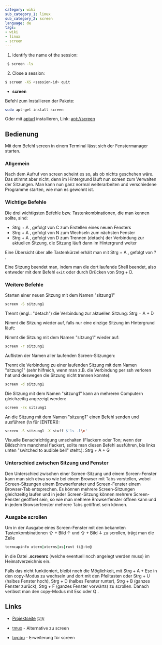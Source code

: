 ```yaml
---
category: wiki
sub_category_1: linux
sub_category_2: screen
language: de
tags:
- wiki
- linux
- screen
---
```


1.  Identify the name of the session:

```bash
 $ screen -ls
```

2.  Close a session:

```bash
$ screen -XS <session-id> quit
```

- **screen**

Befehl zum Installieren der Pakete:

```bash
sudo apt-get install screen
```

Oder mit [apturl](https://wiki.ubuntuusers.de/apturl/) installieren, Link: [apt://screen](apt://screen "apt://screen")

## Bedienung

Mit dem Befehl screen in einem Terminal lässt sich der Fenstermanager starten.

### Allgemein

Nach dem Aufruf von screen scheint es so, als ob nichts geschehen wäre. Das stimmt aber nicht, denn im Hintergrund läuft nun screen zum Verwalten der Sitzungen. Man kann nun ganz normal weiterarbeiten und verschiedene Programme starten, wie man es gewohnt ist.

### Wichtige Befehle

Die drei wichtigsten Befehle bzw. Tastenkombinationen, die man kennen sollte, sind:

-   Strg + A , gefolgt von C zum Erstellen eines neuen Fensters
-   Strg + A , gefolgt von N zum Wechseln zum nächsten Fenster
-   Strg + A , gefolgt von D zum Trennen (detach) der Verbindung zur aktuellen Sitzung, die Sitzung läuft dann im Hintergrund weiter

Eine Übersicht über alle Tastenkürzel erhält man mit Strg + A , gefolgt von ? .

Eine Sitzung beendet man, indem man die dort laufende Shell beendet, also entweder mit dem Befehl `exit` oder durch Drücken von Strg + D.

### Weitere Befehle

Starten einer neuen Sitzung mit dem Namen "sitzung1"

```bash
screen -S sitzung1
```

Trennt (engl.: "detach") die Verbindung zur aktuellen Sitzung: Strg + A + D

Nimmt die Sitzung wieder auf, falls nur eine einzige Sitzung im Hintergrund läuft:

Nimmt die Sitzung mit dem Namen "sitzung1" wieder auf:

```bash
screen -r sitzung1
```

Auflisten der Namen aller laufenden Screen-Sitzungen:

Trennt die Verbindung zu einer laufenden Sitzung mit dem Namen "sitzung1" (sehr hilfreich, wenn man z.B. die Verbindung per ssh verloren hat und deswegen die Sitzung nicht trennen konnte):

```bash
screen -d sitzung1
```

Die Sitzung mit dem Namen "sitzung1" kann an mehreren Computern gleichzeitig angezeigt werden:

```bash
screen -rx sitzung1
```

An die Sitzung mit dem Namen "sitzung1" einen Befehl senden und ausführen (\\n für \[ENTER\]):

```bash
screen -S sitzung1 -X stuff $'ls -l\n'
```

Visuelle Benachrichtigung umschalten (Flackern oder Ton; wenn der Bildschirm manchmal flackert, sollte man diesen Befehl ausführen, bis links unten "switched to audible bell" steht.): Strg + A + G

### Unterschied zwischen Sitzung und Fenster

Den Unterschied zwischen einer Screen-Sitzung und einem Screen-Fenster kann man sich etwa so wie bei einem Browser mit Tabs vorstellen, wobei Screen-Sitzungen einem Browserfenster und Screen-Fenster einem Browser-Tab entsprechen. Es können mehrere Screen-Sitzungen gleichzeitig laufen und in jeder Screen-Sitzung können mehrere Screen-Fenster geöffnet sein, so wie man mehrere Browserfenster öffnen kann und in jedem Browserfenster mehrere Tabs geöffnet sein können.

### Ausgabe scrollen

Um in der Ausgabe eines Screen-Fenster mit den bekannten Tastenkombinationen ⇧ + Bild ↑ und ⇧ + Bild ↓ zu scrollen, trägt man die Zeile

```bash
termcapinfo xterm|xterms|xs|rxvt ti@:te@
```

in die Datei **.screenrc** (welche eventuell noch angelegt werden muss) im Heimatverzeichnis ein.

Falls das nicht funktioniert, bleibt noch die Möglichkeit, mit Strg + A + Esc in den copy-Modus zu wechseln und dort mit den Pfeiltasten oder Strg + U (halbes Fenster hoch), Strg + D (halbes Fenster runter), Strg + B (ganzes Fenster zurück), Strg + F (ganzes Fenster vorwärts) zu scrollen. Danach verlässt man den copy-Modus mit Esc oder Q .

## Links

-   [Projektseite](https://www.gnu.org/software/screen/screen.html) 🇬🇧

-   [tmux](https://wiki.ubuntuusers.de/tmux/) - Alternative zu screen

-   [byobu](https://wiki.ubuntuusers.de/byobu/) - Erweiterung für screen
